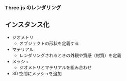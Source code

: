 ### Three.js のレンダリング

## インスタンス化

- ジオメトリ
  - オブジェクトの形状を定義する
- マテリアル
  - レンダリングされるときの外観や質感（材質）を定義
- メッシュ
  - ジオメトリとマテリアルを組み合わせ
- 3D 空間にメッシュを追加

##
